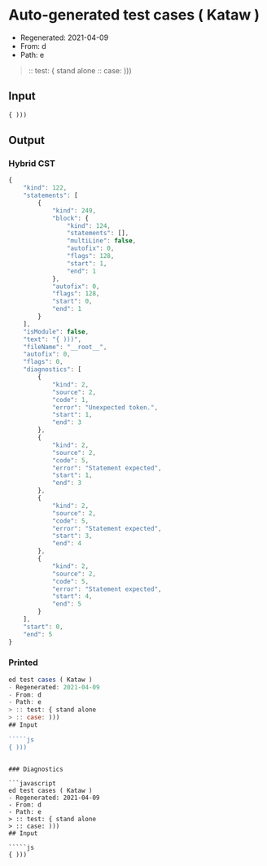# Auto-generated test cases ( Kataw )
- Regenerated: 2021-04-09
- From: d
- Path: e
> :: test: { stand alone
> :: case: )))
## Input

`````js
{ )))
`````

## Output

### Hybrid CST

```javascript
{
    "kind": 122,
    "statements": [
        {
            "kind": 249,
            "block": {
                "kind": 124,
                "statements": [],
                "multiLine": false,
                "autofix": 0,
                "flags": 128,
                "start": 1,
                "end": 1
            },
            "autofix": 0,
            "flags": 128,
            "start": 0,
            "end": 1
        }
    ],
    "isModule": false,
    "text": "{ )))",
    "fileName": "__root__",
    "autofix": 0,
    "flags": 0,
    "diagnostics": [
        {
            "kind": 2,
            "source": 2,
            "code": 1,
            "error": "Unexpected token.",
            "start": 1,
            "end": 3
        },
        {
            "kind": 2,
            "source": 2,
            "code": 5,
            "error": "Statement expected",
            "start": 1,
            "end": 3
        },
        {
            "kind": 2,
            "source": 2,
            "code": 5,
            "error": "Statement expected",
            "start": 3,
            "end": 4
        },
        {
            "kind": 2,
            "source": 2,
            "code": 5,
            "error": "Statement expected",
            "start": 4,
            "end": 5
        }
    ],
    "start": 0,
    "end": 5
}
```

### Printed

```javascript
ed test cases ( Kataw )
- Regenerated: 2021-04-09
- From: d
- Path: e
> :: test: { stand alone
> :: case: )))
## Input

`````js
{ )))
`````
```

### Diagnostics

```javascript
ed test cases ( Kataw )
- Regenerated: 2021-04-09
- From: d
- Path: e
> :: test: { stand alone
> :: case: )))
## Input

`````js
{ )))
`````
```

